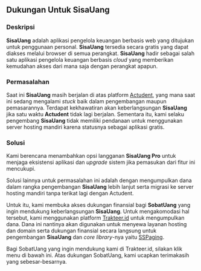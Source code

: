 ## Dukungan Untuk SisaUang

### Deskripsi

**SisaUang** adalah aplikasi pengelola keuangan berbasis web yang ditujukan untuk penggunaan personal. **SisaUang** tersedia secara gratis yang dapat diakses melalui browser di semua perangkat. **SisaUang** hadir sebagai salah satu aplikasi pengelola keuangan berbasis _cloud_ yang memberikan kemudahan akses dari mana saja dengan perangkat apapun.

### Permasalahan

Saat ini **SisaUang** masih berjalan di atas platform [Actudent](https://actudent.com), yang mana saat ini sedang mengalami _stuck_ baik dalam pengembangan maupun pemasarannya. Terdapat kekhawatiran akan keberlangsungan **SisaUang** jika satu waktu **Actudent** tidak lagi berjalan. Sementara itu, kami selaku pengembang **SisaUang** tidak memiliki pendanaan untuk menggunakan server hosting mandiri karena statusnya sebagai aplikasi gratis.

### Solusi

Kami berencana menambahkan opsi langganan **SisaUang Pro** untuk menjaga eksistensi aplikasi dan _upgrade_ sistem jika pemasukan dari fitur ini mencukupi.

Solusi lainnya untuk permasalahan ini adalah dengan mengumpulkan dana dalam rangka pengembangan **SisaUang** lebih lanjut serta migrasi ke server hosting mandiri tanpa terikat lagi dengan Actudent.

Untuk itu, kami membuka akses dukungan finansial bagi **SobatUang** yang ingin mendukung keberlangsungan **SisaUang**. Untuk mengakomodasi hal tersebut, kami menggunakan platform [Trakteer.id](https://trakteer.id) untuk mengumpulkan dana. Dana ini nantinya akan digunakan untuk menyewa layanan hosting dan domain serta dukungan finansial secara langsung untuk pengembangan **SisaUang** dan _core library_-nya yaitu [SSPaging](https://lib.actudent.com/ss-paging).

Bagi SobatUang yang ingin mendukung kami di Trakteer.id, silakan klik menu di bawah ini. Atas dukungan SobatUang, kami ucapkan terimakasih yang sebesar-besarnya.
